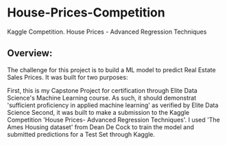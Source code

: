 # House-Prices-Competition
Kaggle Competition. House Prices - Advanced Regression Techniques


## Overview:  
The challenge for this project is to build a ML model to predict Real Estate Sales Prices. It was built for two purposes:

First, this is my Capstone Project for certification through Elite Data Science's Machine Learning course. As such, it should demonstrat 'sufficient proficiency in applied machine learning' as verified by Elite Data Science
Second, it was built to make a submission to the Kaggle Competition 'House Prices- Advanced Regression Techniques'. I used 'The Ames Housing dataset' from Dean De Cock to train the model and submitted predictions for a Test Set through Kaggle.


